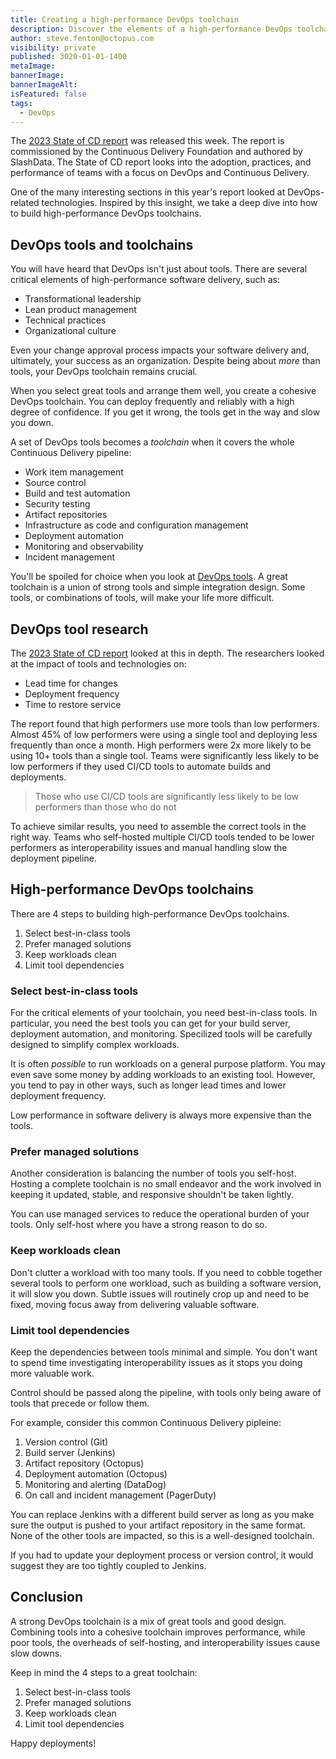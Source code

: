 ```yaml
---
title: Creating a high-performance DevOps toolchain
description: Discover the elements of a high-performance DevOps toolchain and the research that backs it up.
author: steve.fenton@octopus.com
visibility: private
published: 3020-01-01-1400
metaImage: 
bannerImage: 
bannerImageAlt: 
isFeatured: false
tags:
  - DevOps
---
```


The [2023 State of CD report](https://cd.foundation/reports/) was released this week. The report is commissioned by the Continuous Delivery Foundation and authored by SlashData. The State of CD report looks into the adoption, practices, and performance of teams with a focus on DevOps and Continuous Delivery.

One of the many interesting sections in this year's report looked at DevOps-related technologies. Inspired by this insight, we take a deep dive into how to build high-performance DevOps toolchains.

## DevOps tools and toolchains

You will have heard that DevOps isn't just about tools. There are several critical elements of high-performance software delivery, such as:

- Transformational leadership
- Lean product management
- Technical practices
- Organizational culture

Even your change approval process impacts your software delivery and, ultimately, your success as an organization. Despite being about *more* than tools, your DevOps toolchain remains crucial.

When you select great tools and arrange them well, you create a cohesive DevOps toolchain. You can deploy frequently and reliably with a high degree of confidence. If you get it wrong, the tools get in the way and slow you down.

A set of DevOps tools becomes a *toolchain* when it covers the whole Continuous Delivery pipeline:

- Work item management
- Source control
- Build and test automation
- Security testing 
- Artifact repositories
- Infrastructure as code and configuration management 
- Deployment automation
- Monitoring and observability
- Incident management

You'll be spoiled for choice when you look at [DevOps tools](https://octopus.com/devops/continuous-delivery/continuous-delivery-tools/). A great toolchain is a union of strong tools and simple integration design. Some tools, or combinations of tools, will make your life more difficult.

## DevOps tool research

The [2023 State of CD report](https://cd.foundation/reports/) looked at this in depth. The researchers looked at the impact of tools and technologies on:

- Lead time for changes
- Deployment frequency
- Time to restore service

The report found that high performers use more tools than low performers. Almost 45% of low performers were using a single tool and deploying less frequently than once a month. High performers were 2x more likely to be using 10+ tools than a single tool. Teams were significantly less likely to be low performers if they used CI/CD tools to automate builds and deployments.

> Those who use CI/CD tools are significantly less likely to be low performers than those who do not

To achieve similar results, you need to assemble the correct tools in the right way. Teams who self-hosted multiple CI/CD tools tended to be lower performers as interoperability issues and manual handling slow the deployment pipeline.

## High-performance DevOps toolchains

There are 4 steps to building high-performance DevOps toolchains.

1. Select best-in-class tools
2. Prefer managed solutions
3. Keep workloads clean
4. Limit tool dependencies

### Select best-in-class tools

For the critical elements of your toolchain, you need best-in-class tools. In particular, you need the best tools you can get for your build server, deployment automation, and monitoring. Specilized tools will be carefully designed to simplify complex workloads.

It is often *possible* to run workloads on a general purpose platform. You may even save some money by adding workloads to an existing tool. However, you tend to pay in other ways, such as longer lead times and lower deployment frequency.

Low performance in software delivery is always more expensive than the tools.

### Prefer managed solutions

Another consideration is balancing the number of tools you self-host. Hosting a complete toolchain is no small endeavor and the work involved in keeping it updated, stable, and responsive shouldn't be taken lightly.

You can use managed services to reduce the operational burden of your tools. Only self-host where you have a strong reason to do so.

### Keep workloads clean

Don't clutter a workload with too many tools. If you need to cobble together several tools to perform one workload, such as building a software version, it will slow you down. Subtle issues will routinely crop up and need to be fixed, moving focus away from delivering valuable software.

### Limit tool dependencies

Keep the dependencies between tools minimal and simple. You don't want to spend time investigating interoperability issues as it stops you doing more valuable work.

Control should be passed along the pipeline, with tools only being aware of tools that precede or follow them.

For example, consider this common Continuous Delivery pipleine:

1. Version control (Git)
2. Build server (Jenkins)
3. Artifact repository (Octopus)
4. Deployment automation (Octopus)
5. Monitoring and alerting (DataDog)
6. On call and incident management (PagerDuty)

You can replace Jenkins with a different build server as long as you make sure the output is pushed to your artifact repository in the same format. None of the other tools are impacted, so this is a well-designed toolchain.

If you had to update your deployment process or version control, it would suggest they are too tightly coupled to Jenkins.

## Conclusion

A strong DevOps toolchain is a mix of great tools and good design. Combining tools into a cohesive toolchain improves performance, while poor tools, the overheads of self-hosting, and interoperability issues cause slow downs.

Keep in mind the 4 steps to a great toolchain:

1. Select best-in-class tools
2. Prefer managed solutions
3. Keep workloads clean
4. Limit tool dependencies

Happy deployments!
